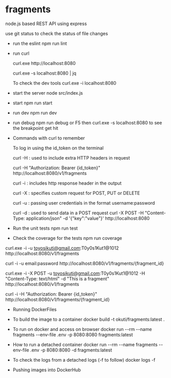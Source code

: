 # fragments

node.js based REST API using express

use git status to check the status of file changes

- run the eslint
  npm run lint

- run curl

  curl.exe http://localhost:8080

  curl.exe -s localhost:8080 | jq

  To check the dev tools curl.exe -i localhost:8080

- start the server
  node src/index.js

- start
  npm run start
- run dev
  npm run dev
- run debug
  npm run debug or F5
  then curl.exe -s localhost:8080 to see the breakpoint get hit

- Commands with curl to remember 

  To log in using the id_token on the terminal

  curl -H : used to include extra HTTP headers in request 

  curl -H "Authorization: Bearer {id_token}" http://localhost:8080/v1/fragments 

  curl -i : includes http response header in the output

  curl -X : specifies custom request for POST, PUT or DELETE

  curl -u : passing user credentials in the format username:password
  
  curl -d : used to send data in a POST request curl -X POST -H "Content-Type: application/json" -d '{"key":"value"}' http://localhost:8080

- Run the unit tests
  npm run test

- Check the coverage for the tests 
  npm run coverage

curl.exe -i -u toyosikuti@gmail.com:T0y0s1Kut1@1012 http://localhost:8080/v1/fragments

curl -i -u email:password http://localhost:8080/v1/fragments/{fragment_id}

curl.exe -i -X POST -u toyosikuti@gmail.com:T0y0s1Kut1@1012 -H "Content-Type: text/html" -d "This is a fragment" http://localhost:8080/v1/fragments

curl -i -H "Authorization: Bearer {id_token}" http://localhost:8080/v1/fragments/{fragment_id}

- Running DockerFiles

- To build the image to a container
docker build -t okuti/fragments:latest .

- To run on docker and access on browser
docker run --rm --name fragments --env-file .env -p 8080:8080 fragments:latest

- How to run a detached container 
docker run --rm --name fragments --env-file .env -p 8080:8080 -d fragments:latest

- To check the logs from a detached logs (-f to follow)
docker logs -f <dockerid>

- Pushing images into DockerHub